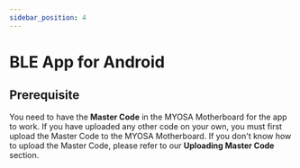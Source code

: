 ```yaml
---
sidebar_position: 4
---
```


# BLE App for Android

## Prerequisite

You need to have the **Master Code** in the MYOSA Motherboard for the app to work. If you have uploaded any other code on your own, you must first upload the Master Code to the MYOSA Motherboard. If you don't know how to upload the Master Code, please refer to our **Uploading Master Code** section.

